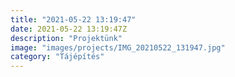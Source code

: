 ```yaml
---
title: "2021-05-22 13:19:47"
date: 2021-05-22 13:19:47Z
description: "Projektünk"
image: "images/projects/IMG_20210522_131947.jpg"
category: "Tájépítés"
---
```

